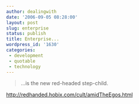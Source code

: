 ```yaml
---
author: dealingwith
date: '2006-09-05 08:28:00'
layout: post
slug: enterprise
status: publish
title: Enterprise...
wordpress_id: '1630'
categories:
 - development
 - quotable
 - technology
---
```


> ...is the new red-headed step-child.

http://redhanded.hobix.com/cult/amidTheEgos.html

